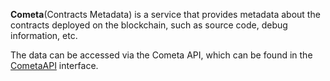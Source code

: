 
**Cometa**(Contracts Metadata) is a service that provides metadata about the contracts deployed on the blockchain,
such as source code, debug information, etc.

The data can be accessed via the Cometa API, which can be found in the [CometaAPI](service.go) interface.
